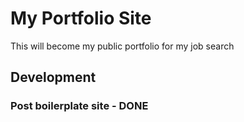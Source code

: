 # My Portfolio Site

This will become my public portfolio for my job search


## Development

### Post boilerplate site - DONE
